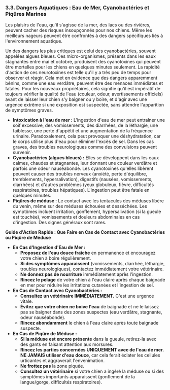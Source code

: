 ### **3.3. Dangers Aquatiques : Eau de Mer, Cyanobactéries et Piqûres Marines**

Les plaisirs de l'eau, qu'il s'agisse de la mer, des lacs ou des rivières, peuvent cacher des risques insoupçonnés pour nos chiens. Même les meilleurs nageurs peuvent être confrontés à des dangers spécifiques liés à l'environnement aquatique.

Un des dangers les plus critiques est celui des cyanobactéries, souvent appelées algues bleues. Ces micro-organismes, présents dans les eaux stagnantes entre mai et octobre, produisent des cyanotoxines qui peuvent être mortelles pour les chiens en quelques minutes seulement. La rapidité d'action de ces neurotoxines est telle qu'il y a très peu de temps pour observer et réagir. Cela met en évidence que des dangers apparemment bénins, comme une eau verdâtre, peuvent être des menaces immédiates et fatales. Pour les nouveaux propriétaires, cela signifie qu'il est impératif de toujours vérifier la qualité de l'eau (couleur, odeur, avertissements officiels) avant de laisser leur chien s'y baigner ou y boire, et d'agir avec une urgence extrême si une exposition est suspectée, sans attendre l'apparition de symptômes graves.

*   **Intoxication à l'eau de mer :** L'ingestion d'eau de mer peut entraîner une soif excessive, des vomissements, des diarrhées, de la léthargie, une faiblesse, une perte d'appétit et une augmentation de la fréquence urinaire. Paradoxalement, cela peut provoquer une déshydratation, car le corps utilise plus d'eau pour éliminer l'excès de sel. Dans les cas graves, des troubles neurologiques comme des convulsions peuvent survenir.
*   **Cyanobactéries (algues bleues) :** Elles se développent dans les eaux calmes, chaudes et stagnantes, leur donnant une couleur verdâtre et parfois une odeur nauséabonde. Les cyanotoxines qu'elles libèrent peuvent causer des troubles nerveux (anxiété, perte d'équilibre, tremblements, hypersalivation), digestifs (nausées, vomissements, diarrhées) et d'autres problèmes (yeux globuleux, fièvre, difficultés respiratoires, troubles hépatiques). L'ingestion peut être fatale en quelques minutes.
*   **Piqûres de méduse :** Le contact avec les tentacules des méduses libère du venin, même sur des méduses échouées et desséchées. Les symptômes incluent irritation, gonflement, hypersalivation (si la gueule est touchée), vomissements et douleurs abdominales en cas d'ingestion. Des signes généraux sont rares.

**Guide d'Action Rapide : Que Faire en Cas de Contact avec Cyanobactéries ou Piqûre de Méduse**

*   **En Cas d'Ingestion d'Eau de Mer :**
    *   **Proposez de l'eau douce fraîche** en permanence et encouragez votre chien à boire régulièrement.
    *   **Si des symptômes apparaissent** (vomissements, diarrhée, léthargie, troubles neurologiques), contactez immédiatement votre vétérinaire.
    *   **Ne donnez pas de nourriture** immédiatement après l'ingestion.
    *   **Rincez le pelage** de votre chien à l'eau claire après chaque baignade en mer pour réduire les irritations cutanées et l'ingestion de sel.
*   **En Cas de Contact avec Cyanobactéries :**
    *   **Consultez un vétérinaire IMMÉDIATEMENT.** C'est une urgence vitale.
    *   **Évitez que votre chien ne boive l'eau** de baignade et ne le laissez pas se baigner dans des zones suspectes (eau verdâtre, stagnante, odeur nauséabonde).
    *   **Rincez abondamment** le chien à l'eau claire après toute baignade suspecte.
*   **En Cas de Piqûre de Méduse :**
    *   **Si la méduse est encore présente** dans la gueule, retirez-la avec des gants en faisant attention aux morsures.
    *   **Rincez les parties concernées UNIQUEMENT avec de l'eau de mer.** **NE JAMAIS utiliser d'eau douce**, car cela ferait éclater les cellules urticantes et aggraverait l'envenimation.
    *   **Ne frottez pas** la zone piquée.
    *   **Consultez un vétérinaire** si votre chien a ingéré la méduse ou si des symptômes importants apparaissent (gonflement de la langue/gorge, difficultés respiratoires). 